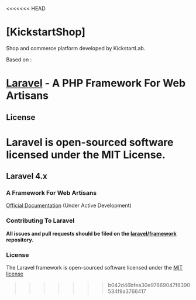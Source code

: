 <<<<<<< HEAD
# [KickstartShop]
Shop and commerce platform developed by KickstartLab.

Based on :
# [Laravel](http://laravel.com) - A PHP Framework For Web Artisans

## License

Laravel is open-sourced software licensed under the MIT License.
=======
## Laravel 4.x

### A Framework For Web Artisans

[Official Documentation](http://four.laravel.com) (Under Active Development)

### Contributing To Laravel

**All issues and pull requests should be filed on the [laravel/framework](http://github.com/laravel/framework) repository.**

### License

The Laravel framework is open-sourced software licensed under the [MIT license](http://opensource.org/licenses/MIT)
>>>>>>> b042d46bfea30e97669047f8390534f9a3766417
